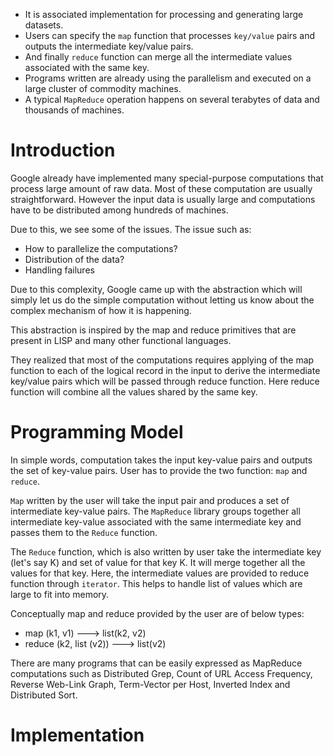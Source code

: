 - It is associated implementation for processing and generating large datasets.
- Users can specify the `map` function that processes `key/value` pairs and outputs the intermediate key/value pairs.
- And finally `reduce` function can merge all the intermediate values associated with the same key.
- Programs written are already using the parallelism and executed on a large cluster of commodity machines.
- A typical `MapReduce` operation happens on several terabytes of data and thousands of machines.

# **Introduction**
Google already have implemented many special-purpose computations that process large amount of raw data. Most of these computation are usually straightforward. However the input data is usually large and computations have to be distributed among hundreds of machines.

Due to this, we see some of the issues. The issue such as:
- How to parallelize the computations?
- Distribution of the data?
- Handling failures

Due to this complexity, Google came up with the abstraction which will simply let us do the simple computation without letting us know about the complex mechanism of how it is happening.

This abstraction is inspired by the map and reduce primitives that are present in LISP and many other functional languages.

They realized that most of the computations requires applying of the map function to each of the logical record in the input to derive the intermediate key/value pairs which will be passed through reduce function. Here reduce function will combine all the values shared by the same key.

# **Programming Model**
In simple words, computation takes the input key-value pairs and outputs the set of key-value pairs. User has to provide the two function: `map` and `reduce`.

`Map` written by the user will take the input pair and produces a set of intermediate key-value pairs. The `MapReduce` library groups together all intermediate key-value associated with the same intermediate key and passes them to the `Reduce` function.

The `Reduce` function, which is also written by user take the intermediate key (let's say K) and set of value for that key K.  It will merge together all the values for that key. Here, the intermediate values are provided to reduce function through `iterator`. This helps to handle list of values which are large to fit into memory.

Conceptually map and reduce provided by the user are of below types:
- map       (k1, v1)           ---> list(k2, v2)
- reduce   (k2, list (v2)) ---> list(v2)

There are many programs that can be easily expressed as MapReduce computations such as Distributed Grep, Count of URL Access Frequency, Reverse Web-Link Graph, Term-Vector per Host, Inverted Index and Distributed Sort.

# Implementation
